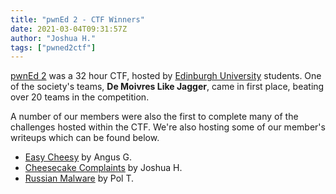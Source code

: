 ```yaml
---
title: "pwnEd 2 - CTF Winners"
date: 2021-03-04T09:31:57Z
author: "Joshua H."
tags: ["pwned2ctf"]
---
```


[pwnEd 2](https://pwned.sigint.mx/) was a 32 hour CTF, hosted by [Edinburgh University](https://www.ed.ac.uk/) students. One of the society's teams, **De Moivres Like Jagger**, came in first place, beating over 20 teams in the competition. 

A number of our members were also the first to complete many of the challenges hosted within the CTF. We're also hosting some of our member's writeups which can be found below.

- [Easy Cheesy](/pwned2easycheesy) by Angus G.
- [Cheesecake Complaints](/pwned2cheesecakecomplaints) by Joshua H.
- [Russian Malware](/pwned2russianmalware) by Pol T.
